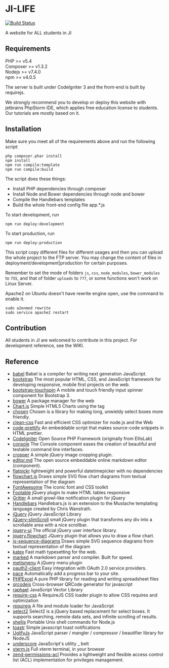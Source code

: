 # JI-LIFE
[![Build Status](https://travis-ci.org/SJTU-UMJI-Tech/JI-Student-Web.svg?branch=master)](https://travis-ci.org/SJTU-UMJI-Tech/JI-Student-Web)

A website for ALL students in JI

## Requirements
PHP >= v5.4  
Composer >= v1.3.2  
Nodejs >= v7.4.0  
npm >= v4.0.5

The server is built under CodeIgniter 3 and the front-end is built by requirejs.

We strongly recommend you to develop or deploy this website with jetbrains PhpStorm IDE, which applies free education license to students. Our tutorials are mostly based on it.

## Installation

Make sure you meet all of the requirements above and run the following script:
```
php composer.phar install
npm install
npm run compile:template
npm run compile:build
```
The script does these things:
+ Install PHP dependencies through composer
+ Install Node and Bower dependencies through node and bower
+ Compile the Handlebars templates 
+ Build the whole front-end config file app.*.js

To start development, run  
```
npm run deploy:development
```
To start production, run  
```
npm run deploy:production
```  

This script copy different files for different usages and then you can upload the whole project to the FTP server. You may change the content of files in deployment/development|production for certain purposes.

Remember to set the mode of folders `js`, `css`, `node_modules`, `bower_modules` to `755`,  and that of folder `uploads` to `777`, or some functions won't work on Linux Server.

Apache2 on Ubuntu doesn't have rewrite engine open, use the command to enable it.
```
sudo a2enmod rewrite
sudo service apache2 restart
```

## Contribution

All students in JI are welcomed to contribute in this project. For development reference, see the WIKI.

## Reference
+ [babel](https://github.com/babel/babel) Babel is a compiler for writing next generation JavaScript.
+ [bootstrap](https://github.com/twbs/bootstrap) The most popular HTML, CSS, and JavaScript framework for developing responsive, mobile first projects on the web.
+ [bootstrap-touchspin](https://github.com/istvan-ujjmeszaros/bootstrap-touchspin) A mobile and touch friendly input spinner component for Bootstrap 3.
+ [bower](https://github.com/bower/bower) A package manager for the web
+ [Chart.js](https://github.com/chartjs/Chart.js) Simple HTML5 Charts using the <canvas> tag
+ [chosen](https://github.com/harvesthq/chosen) Chosen is a library for making long, unwieldy select boxes more friendly.
+ [clean-css](https://github.com/jakubpawlowicz/clean-css) Fast and efficient CSS optimizer for node.js and the Web
+ [code-prettify](https://github.com/google/code-prettify) An embeddable script that makes source-code snippets in HTML prettier.
+ [CodeIgniter](https://github.com/bcit-ci/CodeIgniter) Open Source PHP Framework (originally from EllisLab)
+ [console](https://github.com/symfony/console) The Console component eases the creation of beautiful and testable command line interfaces.
+ [cropper](https://github.com/fengyuanchen/cropper) A simple jQuery image cropping plugin.
+ [editor.md](https://github.com/pandao/editor.md) The open source embeddable online markdown editor (component).
+ [flatpickr](https://github.com/chmln/flatpickr) lightweight and powerful datetimepicker with no dependencies
+ [flowchart.js](https://github.com/adrai/flowchart.js) Draws simple SVG flow chart diagrams from textual representation of the diagram
+ [FontAwesome](https://github.com/FortAwesome/Font-Awesome) The iconic font and CSS toolkit
+ [Footable](https://github.com/fooplugins/FooTable) jQuery plugin to make HTML tables responsive
+ [Gritter](https://github.com/jboesch/Gritter) A small growl-like notification plugin for jQuery 
+ [Handlebars](https://github.com/wycats/handlebars.js) Handlebars.js is an extension to the Mustache templating language created by Chris Wanstrath.
+ [jQuery](https://github.com/jquery/jquery) jQuery JavaScript Library
+ [jQuery-slimScroll](https://github.com/rochal/jQuery-slimScroll) small jQuery plugin that transforms any div into a scrollable area with a nice scrollbar.
+ [jquery-ui](https://github.com/jquery/jquery-ui) The official jQuery user interface library.
+ [jquery.flowchart](https://github.com/sdrdis/jquery.flowchart) JQuery plugin that allows you to draw a flow chart.
+ [js-sequence-diagrams](https://github.com/bramp/js-sequence-diagrams) Draws simple SVG sequence diagrams from textual representation of the diagram
+ [katex](https://github.com/Khan/KaTeX) Fast math typesetting for the web. 
+ [marked](https://github.com/chjj/marked) A markdown parser and compiler. Built for speed.
+ [metismenu](https://github.com/onokumus/metismenu) A jQuery menu plugin
+ [oauth2-client](https://github.com/thephpleague/oauth2-client) Easy integration with OAuth 2.0 service providers.
+ [pace](https://github.com/HubSpot/pace) Automatically add a progress bar to your site.
+ [PHPExcel](https://github.com/PHPOffice/PHPExcel) A pure PHP library for reading and writing spreadsheet files
+ [qrcodejs](https://github.com/davidshimjs/qrcodejs) Cross-browser QRCode generator for javascript
+ [raphael](https://github.com/DmitryBaranovskiy/raphael) JavaScript Vector Library
+ [require-css](https://github.com/guybedford/require-css) A RequireJS CSS loader plugin to allow CSS requires and optimization
+ [requirejs](https://github.com/requirejs/requirejs) A file and module loader for JavaScript
+ [select2](https://github.com/select2/select2) Select2 is a jQuery based replacement for select boxes. It supports searching, remote data sets, and infinite scrolling of results.
+ [shelljs](https://github.com/shelljs/shelljs) Portable Unix shell commands for Node.js
+ [toastr](https://github.com/CodeSeven/toastr) Simple javascript toast notifications
+ [UglifyJs](https://github.com/mishoo/UglifyJS) JavaScript parser / mangler / compressor / beautifier library for NodeJS
+ [underscore](https://github.com/jashkenas/underscore) JavaScript's utility _ belt
+ [xterm.js](https://github.com/sourcelair/xterm.js) Full xterm terminal, in your browser
+ [zend-permissions-acl](https://github.com/zendframework/zend-permissions-acl) Provides a lightweight and flexible access control list (ACL) implementation for privileges management.
